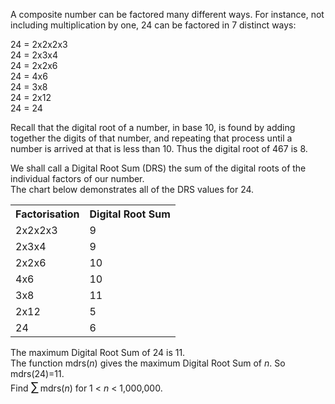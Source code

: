 <p>A composite number can be factored many different ways.  
For instance, not including multiplication by one, 24 can be factored in 7 distinct ways:</p>
<div class="margin_left">
24 = 2x2x2x3<br />
24 = 2x3x4<br />
24 = 2x2x6<br />
24 = 4x6<br />
24 = 3x8<br />
24 = 2x12<br />
24 = 24
</div>
<p>Recall that the digital root of a number, in base 10, is found by adding together the digits of that number, 
and repeating that process until a number is arrived at that is less than 10.  
Thus the digital root of 467 is 8.</p>
<p>We shall call a Digital Root Sum (DRS) the sum of the digital roots of the individual factors of our number.<br />
 The chart below demonstrates all of the DRS values for 24.</p>
<table class="grid center">
<tr><th>Factorisation</th><th>Digital Root Sum</th></tr>
<tr><td>2x2x2x3</td><td>9</td></tr>
<tr><td>2x3x4</td><td>9</td></tr>
<tr><td>2x2x6</td><td>10</td></tr>
<tr><td>4x6</td><td>10</td></tr>
<tr><td>3x8</td><td>11</td></tr>
<tr><td>2x12</td><td>5</td></tr>
<tr><td>24</td><td>6</td></tr>
</table>
<p>The maximum Digital Root Sum  of 24 is 11.<br />
The function mdrs(<var>n</var>) gives the maximum Digital Root Sum of <var>n</var>. So  mdrs(24)=11.<br />
Find <span style="font-size:larger;"><span style="font-size:larger;">∑</span></span> mdrs(<var>n</var>) for 1 &lt; <var>n</var> &lt; 1,000,000.</p>
